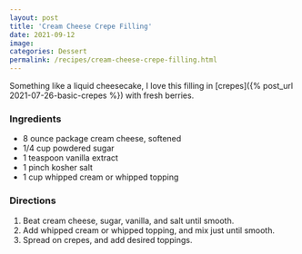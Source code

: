 ```yaml
---
layout: post
title: 'Cream Cheese Crepe Filling'
date: 2021-09-12
image:
categories: Dessert
permalink: /recipes/cream-cheese-crepe-filling.html
---
```


Something like a liquid cheesecake, I love this filling in [crepes]({% post_url 2021-07-26-basic-crepes %}) with fresh berries.

### Ingredients

- 8 ounce package cream cheese, softened
- 1/4 cup powdered sugar
- 1 teaspoon vanilla extract
- 1 pinch kosher salt
- 1 cup whipped cream or whipped topping

### Directions

1. Beat cream cheese, sugar, vanilla, and salt until smooth.
2. Add whipped cream or whipped topping, and mix just until smooth.
3. Spread on crepes, and add desired toppings.
